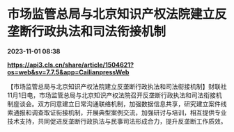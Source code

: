 # 市场监管总局与北京知识产权法院建立反垄断行政执法和司法衔接机制

**2023-11-01 08:38**

**https://api3.cls.cn/share/article/1504621?os=web&sv=7.7.5&app=CailianpressWeb**

【市场监管总局与北京知识产权法院建立反垄断行政执法和司法衔接机制】财联社11月1日电，市场监管总局与北京知识产权法院召开反垄断行政执法和司法衔接机制座谈会。双方同意建立日常沟通联络机制，加强数据信息共享，研究建立案件线索通报和调查取证衔接机制，开展典型案例交流，加强研讨与培训，相互提供专业技术支持，共同促进反垄断行政执法与民事司法形成合力，提升反垄断工作质效。
